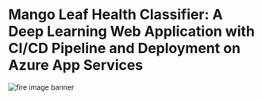 # Mango Leaf Health Classifier: A Deep Learning Web Application with CI/CD Pipeline and Deployment on Azure App Services
![fire image banner](fire_banner.png)

